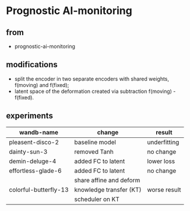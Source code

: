 # Prognostic AI-monitoring

## from 
- prognostic-ai-monitoring

## modifications
- split the encoder in two separate encoders with shared weights, f(moving) and f(fixed);
- latent space of the deformation created via subtraction f(moving) - f(fixed).

## experiments
| wandb-name            | change                  | result       |
|-----------------------|-------------------------|--------------|
| pleasent-disco-2      | baseline model          | underfitting |
| dainty-sun-3          | removed Tanh            | no change    |
| demin-deluge-4        | added FC to latent      | lower loss   |
| effortless-glade-6    | added FC to latent      | no change    |
|                       | share affine and deform |              |
| colorful-butterfly-13 | knowledge transfer (KT) | worse result |
|                       | scheduler on KT         |              |
